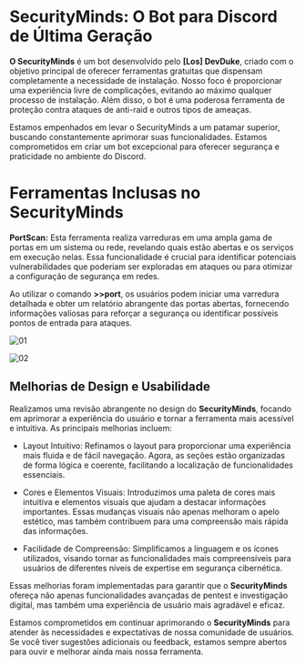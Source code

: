 # SecurityMinds: O Bot para Discord de Última Geração

**O SecurityMinds** é um bot desenvolvido pelo **[Los] DevDuke**, criado com o objetivo principal de oferecer ferramentas gratuitas que dispensam completamente a necessidade de instalação. Nosso foco é proporcionar uma experiência livre de complicações, evitando ao máximo qualquer processo de instalação. Além disso, o bot é uma poderosa ferramenta de proteção contra ataques de anti-raid e outros tipos de ameaças.

Estamos empenhados em levar o SecurityMinds a um patamar superior, buscando constantemente aprimorar suas funcionalidades. Estamos comprometidos em criar um bot excepcional para oferecer segurança e praticidade no ambiente do Discord.
# Ferramentas Inclusas no SecurityMinds

**PortScan:** Esta ferramenta realiza varreduras em uma ampla gama de portas em um sistema ou rede, revelando quais estão abertas e os serviços em execução nelas. Essa funcionalidade é crucial para identificar potenciais vulnerabilidades que poderiam ser exploradas em ataques ou para otimizar a configuração de segurança em redes.

Ao utilizar o comando **>>port**, os usuários podem iniciar uma varredura detalhada e obter um relatório abrangente das portas abertas, fornecendo informações valiosas para reforçar a segurança ou identificar possíveis pontos de entrada para ataques.

![01](https://github.com/MrHoneys/SecurityMinds/assets/143344101/a3802712-fe0d-429d-890a-df96cde768df)


![02](https://github.com/MrHoneys/SecurityMinds/assets/143344101/6d2e742a-4ecf-4dfe-9231-5f0e9970479b)


## Melhorias de Design e Usabilidade

Realizamos uma revisão abrangente no design do **SecurityMinds**, focando em aprimorar a experiência do usuário e tornar a ferramenta mais acessível e intuitiva. As principais melhorias incluem:

 - Layout Intuitivo: Refinamos o layout para proporcionar uma experiência mais fluida e de fácil navegação. Agora, as seções estão organizadas de forma lógica e coerente, facilitando a localização de funcionalidades essenciais.

 - Cores e Elementos Visuais: Introduzimos uma paleta de cores mais intuitiva e elementos visuais que ajudam a destacar informações importantes. Essas mudanças visuais não apenas melhoram o apelo estético, mas também contribuem para uma compreensão mais rápida das informações.

- Facilidade de Compreensão: Simplificamos a linguagem e os ícones utilizados, visando tornar as funcionalidades mais compreensíveis para usuários de diferentes níveis de expertise em segurança cibernética.

Essas melhorias foram implementadas para garantir que o **SecurityMinds** ofereça não apenas funcionalidades avançadas de pentest e investigação digital, mas também uma experiência de usuário mais agradável e eficaz.

Estamos comprometidos em continuar aprimorando o **SecurityMinds** para atender às necessidades e expectativas de nossa comunidade de usuários. Se você tiver sugestões adicionais ou feedback, estamos sempre abertos para ouvir e melhorar ainda mais nossa ferramenta.
